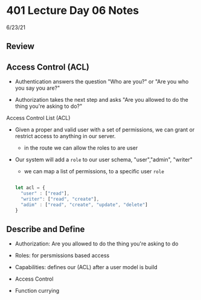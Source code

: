 # 401 Lecture Day 06 Notes
6/23/21

## Review

## Access Control (ACL)

- Authentication answers the question "Who are you?" or "Are you who you say you are?"

- Authorization takes the next step and asks "Are you allowed to do the thing you're asking to do?"

Access Control List (ACL)

- Given a proper and valid user with a set of permissions, we can grant or restrict access to anything in our server.
  - in the route we can allow the roles to are user

- Our system will add a `role` to our user schema, "user","admin", "writer"
  - we can map a list of permissions, to a specific user `role`


  ```javascript

  let acl = {
    "user" : ["read"],
    "writer": ["read", "create"],
    "adim" : ["read", "create", "update", "delete"]
  }

  ```
  

## Describe and Define

- Authorization: Are you allowed to do the thing you're asking to do

- Roles: for persmissions based access

- Capabilities: defines our (ACL) after a user model is build

- Access Control

- Function currying
